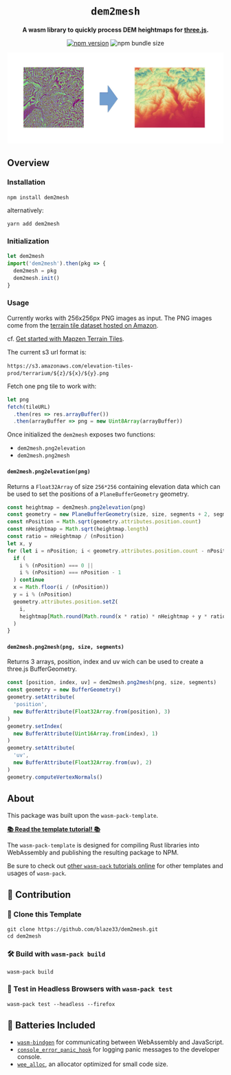 <div align="center">

  <h1><code>dem2mesh</code></h1>

  <strong>A wasm library to quickly process DEM heightmaps for <a href="https://threejs.org/">three.js</a>.</strong>

  <p>
    <a href="https://www.npmjs.com/package/dem2mesh"><img alt="npm version" src="https://img.shields.io/npm/v/dem2mesh"></a>
    <img alt="npm bundle size" src="https://img.shields.io/bundlephobia/minzip/dem2mesh?label=minified%20size">
  </p>

  <img alt="from heightmap to 3D terrain" src="https://raw.githubusercontent.com/blaze33/dem2mesh/master/docs/img/dem2mesh_banner.jpg">

</div>

## Overview

### Installation

```
npm install dem2mesh
```
alternatively:
```
yarn add dem2mesh
```

### Initialization

```js
let dem2mesh
import('dem2mesh').then(pkg => {
  dem2mesh = pkg
  dem2mesh.init()
}
```

### Usage

Currently works with 256x256px PNG images as input.
The PNG images come from the [terrain tile dataset hosted on Amazon](https://registry.opendata.aws/terrain-tiles/).

cf. [Get started with Mapzen Terrain Tiles](https://github.com/tilezen/joerd/blob/master/docs/use-service.md).

The current s3 url format is:

`https://s3.amazonaws.com/elevation-tiles-prod/terrarium/${z}/${x}/${y}.png`

Fetch one png tile to work with:
```js
let png
fetch(tileURL)
  .then(res => res.arrayBuffer())
  .then(arrayBuffer => png = new Uint8Array(arrayBuffer))
```

Once initialized the `dem2mesh` exposes two functions:
  - `dem2mesh.png2elevation`
  - `dem2mesh.png2mesh`

#### `dem2mesh.png2elevation(png)`

Returns a `Float32Array` of size `256*256` containing elevation data which can be used to set the positions of a `PlaneBufferGeometry` geometry.

```js
const heightmap = dem2mesh.png2elevation(png)
const geometry = new PlaneBufferGeometry(size, size, segments + 2, segments + 2)
const nPosition = Math.sqrt(geometry.attributes.position.count)
const nHeightmap = Math.sqrt(heightmap.length)
const ratio = nHeightmap / (nPosition)
let x, y
for (let i = nPosition; i < geometry.attributes.position.count - nPosition; i++) {
  if (
    i % (nPosition) === 0 ||
    i % (nPosition) === nPosition - 1
  ) continue
  x = Math.floor(i / (nPosition))
  y = i % (nPosition)
  geometry.attributes.position.setZ(
    i,
    heightmap[Math.round(Math.round(x * ratio) * nHeightmap + y * ratio)] * 0.075
  )
}
```

#### `dem2mesh.png2mesh(png, size, segments)`

Returns 3 arrays, position, index and uv wich can be used to create a three.js BufferGeometry.

```js
const [position, index, uv] = dem2mesh.png2mesh(png, size, segments)
const geometry = new BufferGeometry()
geometry.setAttribute(
  'position',
  new BufferAttribute(Float32Array.from(position), 3)
)
geometry.setIndex(
  new BufferAttribute(Uint16Array.from(index), 1)
)
geometry.setAttribute(
  'uv',
  new BufferAttribute(Float32Array.from(uv), 2)
)
geometry.computeVertexNormals()
```

## About

This package was built upon the `wasm-pack-template`.

[**📚 Read the template tutorial! 📚**][template-docs]

The `wasm-pack-template` is designed for compiling Rust libraries into WebAssembly and
publishing the resulting package to NPM.

Be sure to check out [other `wasm-pack` tutorials online][tutorials] for other
templates and usages of `wasm-pack`.

[tutorials]: https://rustwasm.github.io/docs/wasm-pack/tutorials/index.html
[template-docs]: https://rustwasm.github.io/docs/wasm-pack/tutorials/npm-browser-packages/index.html

## 🚴 Contribution

### 🐑 Clone this Template

```
git clone https://github.com/blaze33/dem2mesh.git
cd dem2mesh
```

### 🛠️ Build with `wasm-pack build`

```
wasm-pack build
```

### 🔬 Test in Headless Browsers with `wasm-pack test`

```
wasm-pack test --headless --firefox
```

## 🔋 Batteries Included

* [`wasm-bindgen`](https://github.com/rustwasm/wasm-bindgen) for communicating
  between WebAssembly and JavaScript.
* [`console_error_panic_hook`](https://github.com/rustwasm/console_error_panic_hook)
  for logging panic messages to the developer console.
* [`wee_alloc`](https://github.com/rustwasm/wee_alloc), an allocator optimized
  for small code size.
